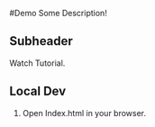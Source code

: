 #Demo
Some Description!

## Subheader

Watch Tutorial.

## Local Dev

1. Open Index.html in your browser.
